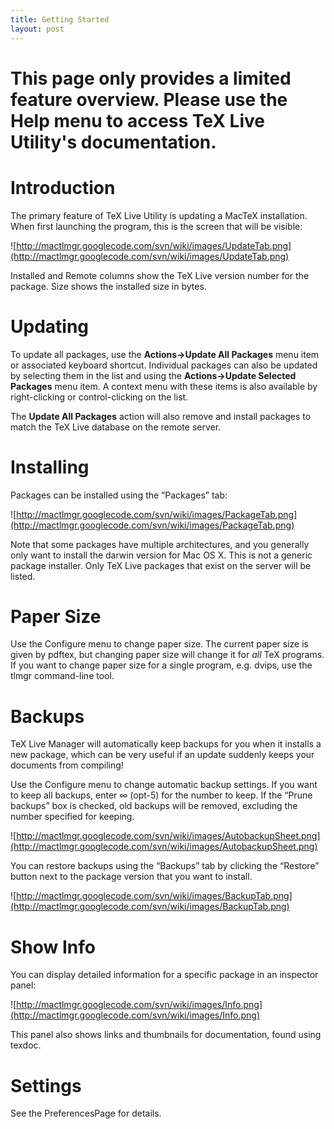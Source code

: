 ```yaml
---
title: Getting Started
layout: post
---
```

# This page only provides a limited feature overview.  Please use the Help menu to access TeX Live Utility's documentation.

# Introduction

The primary feature of TeX Live Utility is updating a MacTeX installation.  When first launching the program, this is the screen that will be visible:

![http://mactlmgr.googlecode.com/svn/wiki/images/UpdateTab.png](http://mactlmgr.googlecode.com/svn/wiki/images/UpdateTab.png)

Installed and Remote columns show the TeX Live version number for the package.  Size shows the installed size in bytes.

# Updating

To update all packages, use the **Actions->Update All Packages** menu item or associated keyboard shortcut.  Individual packages can also be updated by selecting them in the list and using the **Actions->Update Selected Packages** menu item.  A context menu with these items is also available by right-clicking or control-clicking on the list.

The **Update All Packages** action will also remove and install packages to match the TeX Live database on the remote server.

# Installing

Packages can be installed using the “Packages” tab:

![http://mactlmgr.googlecode.com/svn/wiki/images/PackageTab.png](http://mactlmgr.googlecode.com/svn/wiki/images/PackageTab.png)

Note that some packages have multiple architectures, and you generally only want to install the darwin version for Mac OS X.  This is not a generic package installer.  Only TeX Live packages that exist on the server will be listed.

# Paper Size

Use the Configure menu to change paper size.  The current paper size is given by pdftex, but changing paper size will change it for _all_ TeX programs.  If you want to change paper size for a single program, e.g. dvips, use the tlmgr command-line tool.

# Backups

TeX Live Manager will automatically keep backups for you when it installs a new package, which can be very useful if an update suddenly keeps your documents from compiling!

Use the Configure menu to change automatic backup settings.  If you want to keep all backups, enter ∞ (opt-5) for the number to keep.  If the “Prune backups” box is checked, old backups will be removed, excluding the number specified for keeping.

![http://mactlmgr.googlecode.com/svn/wiki/images/AutobackupSheet.png](http://mactlmgr.googlecode.com/svn/wiki/images/AutobackupSheet.png)

You can restore backups using the “Backups” tab by clicking the “Restore” button next to the package version that you want to install.

![http://mactlmgr.googlecode.com/svn/wiki/images/BackupTab.png](http://mactlmgr.googlecode.com/svn/wiki/images/BackupTab.png)

# Show Info

You can display detailed information for a specific package in an inspector panel:

![http://mactlmgr.googlecode.com/svn/wiki/images/Info.png](http://mactlmgr.googlecode.com/svn/wiki/images/Info.png)

This panel also shows links and thumbnails for documentation, found using texdoc.

# Settings

See the PreferencesPage for details.